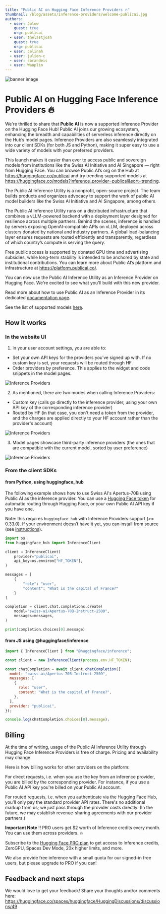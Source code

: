 ```yaml
---
title: "Public AI on Hugging Face Inference Providers 🔥"
thumbnail: /blog/assets/inference-providers/welcome-publicai.jpg
authors:
  - user: Jolow
    guest: true
    org: publicai
  - user: thelastjosh
    guest: true
    org: publicai
  - user: celinah
  - user: julien-c
  - user: sbrandeis
  - user: Wauplin
---
```


![banner image](https://huggingface.co/blog/assets/inference-providers/welcome-publicai.jpg)

# Public AI on Hugging Face Inference Providers 🔥

We're thrilled to share that **Public AI** is now a supported Inference Provider on the Hugging Face Hub!
Public AI joins our growing ecosystem, enhancing the breadth and capabilities of serverless inference directly on the Hub’s model pages. Inference Providers are also seamlessly integrated into our client SDKs (for both JS and Python), making it super easy to use a wide variety of models with your preferred providers.

This launch makes it easier than ever to access public and sovereign models from institutions like the Swiss AI Initiative and AI Singapore — right from Hugging Face. You can browse Public AI’s org on the Hub at https://huggingface.co/publicai and try trending supported models at https://huggingface.co/models?inference_provider=publicai&sort=trending.

The Public AI Inference Utility is a nonprofit, open-source project. The team builds products and organizes advocacy to support the work of public AI model builders like the Swiss AI Initiative and AI Singapore, among others.

The Public AI Inference Utility runs on a distributed infrastructure that combines a vLLM-powered backend with a deployment layer designed for resilience across multiple partners. Behind the scenes, inference is handled by servers exposing OpenAI-compatible APIs on vLLM, deployed across clusters donated by national and industry partners. A global load-balancing layer ensures requests are routed efficiently and transparently, regardless of which country’s compute is serving the query.

Free public access is supported by donated GPU time and advertising subsidies, while long-term stability is intended to be anchored by state and institutional contributions. You can learn more about Public AI’s platform and infrastructure at https://platform.publicai.co/.

You can now use the Public AI Inference Utility as an Inference Provider on Hugging Face. We're excited to see what you'll build with this new provider.

Read more about how to use Public AI as an Inference Provider in its dedicated [documentation page](https://huggingface.co/docs/inference-providers/providers/publicai).

See the list of supported models [here](https://huggingface.co/models?inference_provider=publicai&sort=trending).

## How it works

### In the website UI

1. In your user account settings, you are able to:

- Set your own API keys for the providers you’ve signed up with. If no custom key is set, your requests will be routed through HF.
- Order providers by preference. This applies to the widget and code snippets in the model pages.

<img src="https://huggingface.co/datasets/huggingface/documentation-images/resolve/main/inference-providers/user-settings-updated.png" alt="Inference Providers"/>

2. As mentioned, there are two modes when calling Inference Providers:

- Custom key (calls go directly to the inference provider, using your own API key of the corresponding inference provider)
- Routed by HF (in that case, you don't need a token from the provider, and the charges are applied directly to your HF account rather than the provider's account)

<img src="https://huggingface.co/datasets/huggingface/documentation-images/resolve/main/inference-providers/explainer.png" alt="Inference Providers"/>

3. Model pages showcase third-party inference providers (the ones that are compatible with the current model, sorted by user preference)

<img src="https://huggingface.co/datasets/huggingface/documentation-images/resolve/main/inference-providers/model-widget-updated.png" alt="Inference Providers"/>

### From the client SDKs

#### from Python, using huggingface_hub

The following example shows how to use Swiss AI's Apertus-70B using Public AI as the inference provider. You can use a [Hugging Face token](https://huggingface.co/settings/tokens) for automatic routing through Hugging Face, or your own Public AI API key if you have one.

Note: this requires `huggingface_hub` with Inference Providers support (>= 0.33.0). If your environment doesn’t have it yet, you can install from source (see [instructions](https://huggingface.co/docs/huggingface_hub/installation#install-from-source)).

```python
import os
from huggingface_hub import InferenceClient

client = InferenceClient(
    provider="publicai",
    api_key=os.environ["HF_TOKEN"],
)

messages = [
    {
        "role": "user",
        "content": "What is the capital of France?"
    }
]

completion = client.chat.completions.create(
    model="swiss-ai/Apertus-70B-Instruct-2509",
    messages=messages,
)

print(completion.choices[0].message)
```

#### from JS using @huggingface/inference

```js
import { InferenceClient } from "@huggingface/inference";

const client = new InferenceClient(process.env.HF_TOKEN);

const chatCompletion = await client.chatCompletion({
  model: "swiss-ai/Apertus-70B-Instruct-2509",
  messages: [
    {
      role: "user",
      content: "What is the capital of France?",
    },
  ],
  provider: "publicai",
});

console.log(chatCompletion.choices[0].message);
```

## Billing


At the time of writing, usage of the Public AI Inference Utility through Hugging Face Inference Providers is free of charge. Pricing and availability may change.

Here is how billing works for other providers on the platform:

For direct requests, i.e. when you use the key from an inference provider, you are billed by the corresponding provider. For instance, if you use a Public AI API key you're billed on your Public AI account.

For routed requests, i.e. when you authenticate via the Hugging Face Hub, you'll only pay the standard provider API rates. There's no additional markup from us; we just pass through the provider costs directly. (In the future, we may establish revenue-sharing agreements with our provider partners.)

**Important Note** ‼️ PRO users get $2 worth of Inference credits every month. You can use them across providers. 🔥

Subscribe to the [Hugging Face PRO plan](https://hf.co/subscribe/pro) to get access to Inference credits, ZeroGPU, Spaces Dev Mode, 20x higher limits, and more.

We also provide free inference with a small quota for our signed-in free users, but please upgrade to PRO if you can!


## Feedback and next steps

We would love to get your feedback! Share your thoughts and/or comments here: https://huggingface.co/spaces/huggingface/HuggingDiscussions/discussions/49
